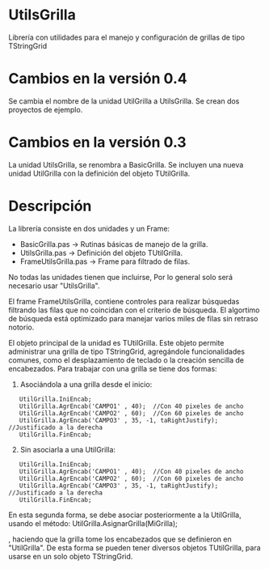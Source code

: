 UtilsGrilla
==============

Librería con utilidades para el manejo y configuración de grillas de tipo TStringGrid 

Cambios en la versión 0.4
=========================
Se cambia el nombre de la unidad UtilGrilla a UtilsGrilla.
Se crean dos proyectos de ejemplo.

Cambios en la versión 0.3
=========================
La unidad UtilsGrilla, se renombra a BasicGrilla.
Se incluyen una nueva unidad UtilGrilla con la definición del objeto TUtilGrilla.

Descripción
===========

La librería consiste en dos unidades y un Frame:

* BasicGrilla.pas -> Rutinas básicas de manejo de la grilla.
* UtilsGrilla.pas -> Definición del objeto TUtilGrilla.
* FrameUtilsGrilla.pas -> Frame para filtrado de filas.

No todas las unidades tienen que incluirse, Por lo general solo será necesario usar "UtilsGrilla".

El frame FrameUtilsGrilla, contiene controles para realizar búsquedas filtrando las filas que no 
coincidan con el criterio de búsqueda. El algortimo de búsqueda está optimizado para manejar 
varios miles de filas sin retraso notorio.

El objeto principal de la unidad es TUtilGrilla. Este objeto permite administrar una grilla
de tipo TStringGrid, agregándole funcionalidades comunes, como el desplazamiento de teclado 
o la creación sencilla de encabezados. Para trabajar con una grilla se tiene dos formas:

1. Asociándola a una grilla desde el inicio:

```
   UtilGrilla.IniEncab;
   UtilGrilla.AgrEncab('CAMPO1' , 40);  //Con 40 pixeles de ancho
   UtilGrilla.AgrEncab('CAMPO2' , 60);  //Con 60 pixeles de ancho
   UtilGrilla.AgrEncab('CAMPO3' , 35, -1, taRightJustify); //Justificado a la derecha
   UtilGrilla.FinEncab;
```

2. Sin asociarla a una UtilGrilla:

```
   UtilGrilla.IniEncab;
   UtilGrilla.AgrEncab('CAMPO1' , 40);  //Con 40 pixeles de ancho
   UtilGrilla.AgrEncab('CAMPO2' , 60);  //Con 60 pixeles de ancho
   UtilGrilla.AgrEncab('CAMPO3' , 35, -1, taRightJustify); //Justificado a la derecha
   UtilGrilla.FinEncab;
```

En esta segunda forma, se debe asociar posteriormente a la UtilGrilla, usando el método:
   UtilGrilla.AsignarGrilla(MiGrilla);

, haciendo que la grilla tome los encabezados que se definieron en "UtilGrilla". De esta
forma se pueden tener diversos objetos TUtilGrilla, para usarse en un solo objeto
TStringGrid.
